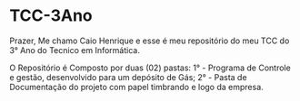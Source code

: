 # TCC-3Ano
Prazer, Me chamo Caio Henrique e esse é meu repositório do meu TCC do 3° Ano do Tecnico em Informática.

O Repositório é Composto por duas (02) pastas:
1° - Programa de Controle e gestão, desenvolvido para um depósito de Gás;
2° - Pasta de Documentação do projeto com papel timbrando e logo da empresa. 
